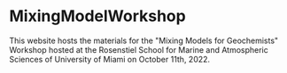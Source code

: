 # MixingModelWorkshop
This website hosts the materials for the "Mixing Models for Geochemists" Workshop hosted at the Rosenstiel School for Marine and Atmospheric Sciences of University of Miami on October 11th, 2022.
